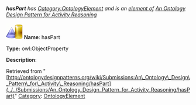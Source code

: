 ___hasPart__ has [Category:OntologyElement](../../Category/OntologyElement "Category:OntologyElement") and is an [element of](../../Property/ElementOf "Property:ElementOf") [An Ontology Design Pattern for Activity Reasoning](../../Submissions/An_Ontology_Design_Pattern_for_Activity_Reasoning "Submissions:An Ontology Design Pattern for Activity Reasoning")_


  




[![ObjectProperty](../../images/thumb/c/c3/ObjectProperty.gif/45px-ObjectProperty.gif)](../../Image/ObjectProperty.gif "ObjectProperty")
__Name__: hasPart 


__Type:__ owl:ObjectProperty 


__Description__: 





Retrieved from "[http://ontologydesignpatterns.org/wiki/Submissions:An\_Ontology\_Design\_Pattern\_for\_Activity\_Reasoning/hasPart](../../Submissions/An_Ontology_Design_Pattern_for_Activity_Reasoning/hasPart)"
 [Category](http://ontologydesignpatterns.org/wiki/Special:Categories "Special:Categories"): [OntologyElement](../../Category/OntologyElement "Category:OntologyElement")